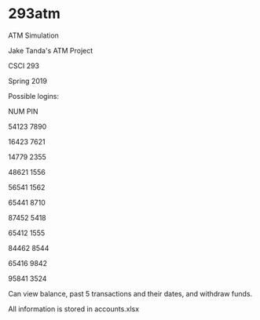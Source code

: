 # 293atm

ATM Simulation

Jake Tanda's ATM Project

CSCI 293

Spring 2019




Possible logins:

NUM	PIN

54123	7890

16423	7621

14779	2355

48621	1556

56541	1562

65441	8710

87452	5418

65412	1555

84462	8544

65416	9842

95841	3524


Can view balance, past 5 transactions and their dates, and withdraw funds.

All information is stored in accounts.xlsx
